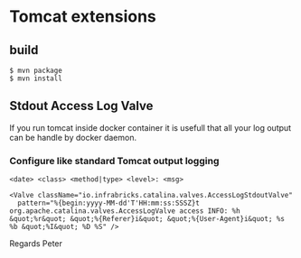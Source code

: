 # Tomcat extensions


## build

```
$ mvn package
$ mvn install
```

## Stdout Access Log Valve

If you run tomcat inside docker container it is usefull that
all your log output can be handle by docker daemon.

### Configure like standard Tomcat output logging

`<date> <class> <method|type> <level>: <msg>`

```
<Valve className="io.infrabricks.catalina.valves.AccessLogStdoutValve"
  pattern="%{begin:yyyy-MM-dd'T'HH:mm:ss:SSSZ}t org.apache.catalina.valves.AccessLogValve access INFO: %h &quot;%r&quot; &quot;%{Referer}i&quot; &quot;%{User-Agent}i&quot; %s %b &quot;%I&quot; %D %S" />
```

Regards
Peter
